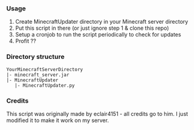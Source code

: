 ### Usage

1. Create MinecraftUpdater directory in your Minecraft server directory
2. Put this script in there (or just ignore step 1 & clone this repo)
3. Setup a cronjob to run the script periodically to check for updates
4. Profit ??

### Directory structure

```
YourMinecraftServerDirectory
|- minecraft_server.jar
|- MinecraftUpdater
   |- MinecraftUpdater.py
```

### Credits

This script was originally made by eclair4151 - all credits go to him. I just modified it to make it work on my server.

